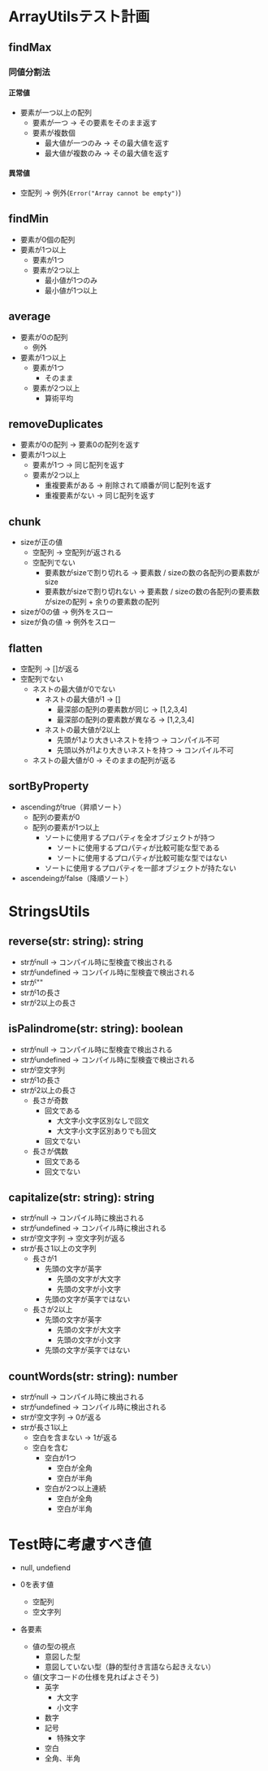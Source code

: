 # ArrayUtilsテスト計画

## findMax

### 同値分割法

#### 正常値

- 要素が一つ以上の配列
  - 要素が一つ -> その要素をそのまま返す
  - 要素が複数個
    - 最大値が一つのみ -> その最大値を返す
    - 最大値が複数のみ -> その最大値を返す

#### 異常値

- 空配列 -> 例外(`Error("Array cannot be empty")`)

## findMin

- 要素が0個の配列
- 要素が1つ以上
  - 要素が1つ
  - 要素が2つ以上
    - 最小値が1つのみ
    - 最小値が1つ以上

## average

- 要素が0の配列
  - 例外
- 要素が1つ以上
  - 要素が1つ
    - そのまま
  - 要素が2つ以上
    - 算術平均

## removeDuplicates

- 要素が0の配列 -> 要素0の配列を返す
- 要素が1つ以上
  - 要素が1つ -> 同じ配列を返す
  - 要素が2つ以上
    - 重複要素がある -> 削除されて順番が同じ配列を返す
    - 重複要素がない -> 同じ配列を返す

## chunk

- sizeが正の値
  - 空配列 -> 空配列が返される
  - 空配列でない
    - 要素数がsizeで割り切れる -> 要素数 / sizeの数の各配列の要素数がsize
    - 要素数がsizeで割り切れない -> 要素数 / sizeの数の各配列の要素数がsizeの配列 + 余りの要素数の配列
- sizeが0の値 -> 例外をスロー
- sizeが負の値 -> 例外をスロー

## flatten

- 空配列 -> []が返る
- 空配列でない
  - ネストの最大値が0でない
    - ネストの最大値が1 -> []
      - 最深部の配列の要素数が同じ -> [1,2,3,4]
      - 最深部の配列の要素数が異なる -> [1,2,3,4]
    - ネストの最大値が2以上
      - 先頭が1より大きいネストを持つ -> コンパイル不可
      - 先頭以外が1より大きいネストを持つ -> コンパイル不可
  - ネストの最大値が0 -> そのままの配列が返る

## sortByProperty

- ascendingがtrue（昇順ソート）
  - 配列の要素が0
  - 配列の要素が1つ以上
    - ソートに使用するプロパティを全オブジェクトが持つ
      - ソートに使用するプロパティが比較可能な型である
      - ソートに使用するプロパティが比較可能な型ではない
    - ソートに使用するプロパティを一部オブジェクトが持たない
- ascendeingがfalse（降順ソート）

# StringsUtils

## reverse(str: string): string
- strがnull -> コンパイル時に型検査で検出される
- strがundefined -> コンパイル時に型検査で検出される
- strが""
- strが1の長さ
- strが2以上の長さ

## isPalindrome(str: string): boolean
- strがnull  -> コンパイル時に型検査で検出される
- strがundefined  -> コンパイル時に型検査で検出される
- strが空文字列
- strが1の長さ
- strが2以上の長さ
  - 長さが奇数
    - 回文である
      - 大文字小文字区別なしで回文
      - 大文字小文字区別ありでも回文
    - 回文でない
  - 長さが偶数
    - 回文である
    - 回文でない

## capitalize(str: string): string
- strがnull -> コンパイル時に検出される
- strがundefined -> コンパイル時に検出される
- strが空文字列 -> 空文字列が返る
- strが長さ1以上の文字列
  - 長さが1
    - 先頭の文字が英字
      - 先頭の文字が大文字
      - 先頭の文字が小文字
    - 先頭の文字が英字ではない
  - 長さが2以上
    - 先頭の文字が英字
      - 先頭の文字が大文字
      - 先頭の文字が小文字
    - 先頭の文字が英字ではない

## countWords(str: string): number
- strがnull -> コンパイル時に検出される
- strがundefined -> コンパイル時に検出される
- strが空文字列 -> 0が返る
- strが長さ1以上
  - 空白を含まない -> 1が返る
  - 空白を含む
    - 空白が1つ
      - 空白が全角
      - 空白が半角
    - 空白が2つ以上連続
      - 空白が全角
      - 空白が半角

# Test時に考慮すべき値

- null, undefiend
- 0を表す値
  - 空配列
  - 空文字列

- 各要素
  - 値の型の視点
    - 意図した型
    - 意図していない型（静的型付き言語なら起きえない）
  - 値(文字コードの仕様を見ればよさそう)
    - 英字
      - 大文字
      - 小文字
    - 数字
    - 記号
      - 特殊文字
    - 空白
    - 全角、半角
